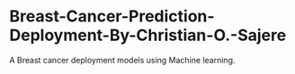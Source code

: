 # Breast-Cancer-Prediction-Deployment-By-Christian-O.-Sajere
A Breast cancer deployment models using Machine learning. 
